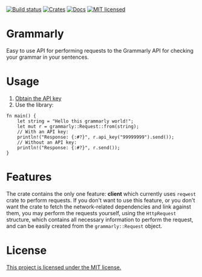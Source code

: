[![Build status](https://travis-ci.org/vityafx/grammarly-rs.svg?branch=master)](https://travis-ci.org/vityafx/grammarly-rs)
[![Crates](https://img.shields.io/crates/v/grammarly.svg)](https://crates.io/crates/grammarly)
[![Docs](https://docs.rs/grammarly/badge.svg)](https://docs.rs/grammarly)
[![MIT licensed](https://img.shields.io/badge/license-MIT-blue.svg)](./LICENSE)

# Grammarly
Easy to use API for performing requests to the Grammarly API for checking your grammar in your sentences.

# Usage

1. [Obtain the API key](https://www.grammarbot.io/signup)
2. Use the library:

```rust,no_run
fn main() {
    let string = "Hello this grammarly world!";
    let mut r = grammarly::Request::from(string);
    // With an API key:
    println!("Response: {:#?}", r.api_key("99999999").send());
    // Without an API key:
    println!("Response: {:#?}", r.send());
}
```

# Features
The crate contains the only one feature: **client** which currently uses
`reqwest` crate to perform requests. If you don't want to use this feature,
or you don't want the crate to fetch the network-related dependencies and link
against them, you may perform the requests yourself, using the `HttpRequest`
structure, which contains all necessary information to perform the request, and
can be easily created from the `grammarly::Request` object.

# License
[This project is licensed under the MIT license.](LICENSE)
